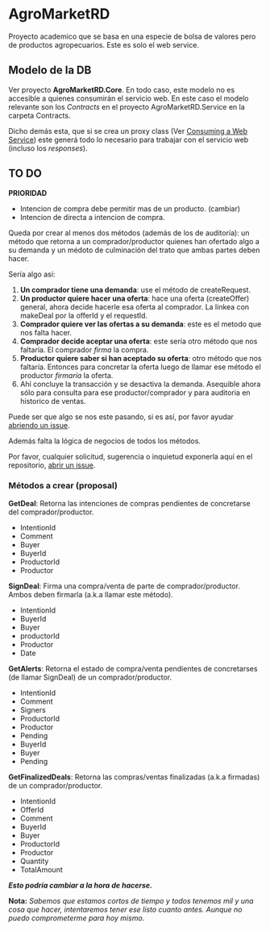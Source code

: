 # AgroMarketRD

Proyecto academico que se basa en una especie de bolsa de valores pero de productos agropecuarios. Este es solo el web service.

## Modelo de la DB ##

Ver proyecto **AgroMarketRD.Core**. En todo caso, este modelo no es accesible a quienes consumirán el servicio web.
En este caso el modelo relevante son los *Contracts* en el proyecto AgroMarketRD.Service en la carpeta Contracts.

Dicho demás esta, que si se crea un proxy class (Ver [Consuming a Web Service](https://www.youtube.com/watch?v=ycKnYOlQDEE)) este generá todo lo necesario para trabajar con el servicio web (incluso los *responses*).

## TO DO ##

**PRIORIDAD**
* Intencion de compra debe permitir mas de un producto. (cambiar)
* Intencion de directa a intencion de compra. 


Queda por crear al menos dos métodos (además de los de auditoría): un método que retorna a un comprador/productor quienes han ofertado algo a su demanda y un médoto de culminación del trato que ambas partes deben hacer.

Sería algo así:
1. **Un comprador tiene una demanda**: use el método de createRequest.
2. **Un productor quiere hacer una oferta**: hace una oferta (createOffer) general, ahora decide hacerle esa oferta al comprador. La linkea con makeDeal por la offerId y el requestId.
3. **Comprador quiere ver las ofertas a su demanda**: este es el metodo que nos falta hacer.
4. **Comprador decide aceptar una oferta**: este sería otro método que nos faltaría. El comprador *firma* la compra.
5. **Productor quiere saber si han aceptado su oferta**: otro método que nos faltaría. Entonces para concretar la oferta luego de llamar ese método el productor *firmaría* la oferta. 
6. Ahí concluye la transacción y se desactiva la demanda. Asequible ahora sólo para consulta para ese productor/comprador y para auditoria en historico de ventas.

Puede ser que algo se nos este pasando, si es así, por favor ayudar [abriendo un issue](https://github.com/aljavier/agromarketRD/issues).

Además falta la lógica de negocios de todos los métodos.

Por favor, cualquier solicitud, sugerencia o inquietud exponerla aquí en el repositorio, [abrir un issue](https://github.com/aljavier/agromarketRD/issues).

### Métodos a crear **(proposal)** ###

**GetDeal**:       Retorna las intenciones de compras pendientes de concretarse del comprador/productor.
* IntentionId
* Comment
* Buyer
* BuyerId
* ProductorId
* Productor
  
**SignDeal**:       Firma una compra/venta de parte de comprador/productor. Ambos deben firmarla (a.k.a llamar este método).
* IntentionId
* BuyerId
* Buyer
* productorId
* Productor
* Date

**GetAlerts**:      Retorna el estado de compra/venta pendientes de concretarses (de llamar SignDeal) de un comprador/productor.
* IntentionId
* Comment
* Signers
* ProductorId
* Productor
* Pending 
* BuyerId
* Buyer
* Pending 
 
**GetFinalizedDeals**:   Retorna las compras/ventas finalizadas (a.k.a firmadas) de un comprador/productor.
* IntentionId
* OfferId
* Comment
* BuyerId
* Buyer
* ProductorId
* Productor
* Quantity
* TotalAmount

***Esto podría cambiar a la hora de hacerse.***

**Nota:** *Sabemos que estamos cortos de tiempo y todos tenemos mil y una cosa que hacer, intentaremos tener ese listo cuanto antes. Aunque no puedo comprometerme para hoy mismo*.
